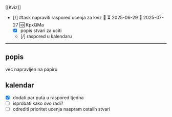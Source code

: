 [[Kviz]]

- [/] #task napraviti raspored ucenja za kviz 🔼 ⏳ 2025-06-29 📅 2025-07-27 🆔 KpxQMa
	- [x] popis stvari za uciti
	- [/] raspored u kalendaru
___
## popis

vec napravljen na papiru

## kalendar

- [x] dodati par puta u raspored tjedna
- [ ] isprobati kako ovo radi?
- [ ] odrediti prioritet ucenja naspram ostalih stvari